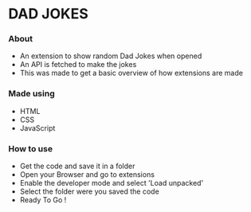 <h1> DAD JOKES </h1> 

<h3>About</h3>

<ul>
  <li>An extension to show random Dad Jokes when opened</li>
  <li>An API is fetched to make the jokes</li>
  <li>This was made to get a basic overview of how extensions are made</li>
</ul>

<h3>Made using</h3>

<ul>
  <li>HTML</li>
  <li>CSS</li>
  <li>JavaScript</li>
</ul>

<h3>How to use</h3>

<ul>
  <li>Get the code and save it in a folder</li>
  <li>Open your Browser and go to extensions</li>
  <li>Enable the developer mode and select 'Load unpacked'</li>
  <li>Select the folder were you saved the code </li>
  <li>Ready To Go !</li>
</ul>


